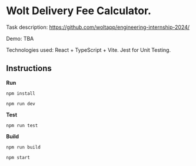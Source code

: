 # Wolt Delivery Fee Calculator.

Task description: https://github.com/woltapp/engineering-internship-2024/

Demo: TBA

Technologies used: React + TypeScript + Vite. Jest for Unit Testing.

## Instructions

**Run**

`npm install`

`npm run dev`

**Test**

`npm run test`

**Build**

`npm run build`

`npm start`

